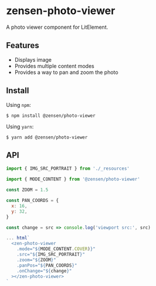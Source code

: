 # zensen-photo-viewer

A photo viewer component for LitElement.

## Features

- Displays image
- Provides multiple content modes
- Provides a way to pan and zoom the photo

## Install

Using `npm`:

```
$ npm install @zensen/photo-viewer
```

Using `yarn`:

```
$ yarn add @zensen/photo-viewer
```

## API

```js
import { IMG_SRC_PORTRAIT } from './_resources'

import { MODE_CONTENT } from '@zensen/photo-viewer'

const ZOOM = 1.5

const PAN_COORDS = {
  x: 16,
  y: 32,
}

const change = src => console.log('viewport src:', src)

... html`
  <zen-photo-viewer
    .mode="${MODE_CONTENT.COVER)}"
    .src="${IMG_SRC_PORTRAIT}"
    .zoom="${ZOOM}"
    .panPos="${PAN_COORDS}"
    .onChange="${change}"
  ></zen-photo-viewer>
`
```
